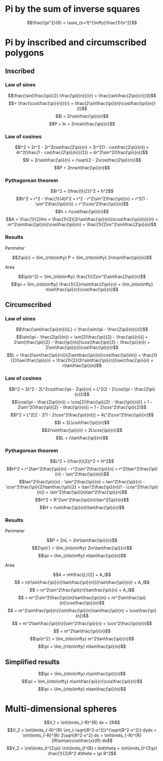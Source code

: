 # Pi by the sum of inverse squares

$$\frac{\pi^2}{6} = \sum_{n=1}^{\infty}\frac{1}{n^2}$$

# Pi by inscribed and circumscribed polygons

## Inscribed

### Law of sines

$$\frac{\sin(\frac{\pi}{2}-\frac{\pi}{n})}{r} = \frac{\sin\frac{2\pi}{n}}{l}$$
$$= \frac{\cos\frac{\pi}{n}}{r} = \frac{2\sin\frac{\pi}{n}\cos\frac{\pi}{n}}{l}$$
$$l = 2r\sin\frac{\pi}{n}$$
$$P = ln
= 2rn\sin\frac{\pi}{n}$$

### Law of cosines

$$l^2 = 2r^2 - 2r^2cos\frac{2\pi}{n}
= 2r^2(1 - cos\frac{2\pi}{n})
= 4r^2(\frac{1 - cos\frac{2\pi}{n}}{2})
= 4r^2\sin^2{\frac{\pi}{n}}$$
$$l = 2r\sin\frac{\pi}{n} = r\sqrt{2 - 2\cos\frac{2\pi}{n}}$$
$$P = 2nrsin\frac{\pi}{n}$$

### Pythagorean theorem

$$r^2 = (\frac{l}{2})^2 + h^2$$
$$h^2 = r^2 - \frac{1}{4}l^2
= r^2 - r^2\sin^2\frac{\pi}{n}
= r^2(1 - \sin^2\frac{\pi}{n})
= r^2\cos^2\frac{\pi}{n}$$
$$h = r\cos\frac{\pi}{n}$$
$$A = \frac{1}{2}lhn
= \frac{1}{2}(2r\sin\frac{\pi}{n})(rcos\frac{\pi}{n})(n)
= nr^2\sin\frac{\pi}{n}\cos\frac{\pi}{n}
= \frac{1}{2}nr^2\sin\frac{2\pi}{n}$$

### Results

Perimeter

$$2\pi{r} = \lim_{n\to\infty} P
= \lim_{n\to\infty} 2rn\sin\frac{\pi}{n}$$

Area

$$\pi{r^2} = \lim_{n\to\infty} \frac{1}{2}nr^2\sin\frac{2\pi}{n}$$
$$\pi = \lim_{n\to\infty} \frac{1}{2}n\sin\frac{2\pi}{n}
= \lim_{n\to\infty} n\sin\frac{\pi}{n}\cos\frac{\pi}{n}$$

## Circumscribed

### Law of sines

$$\frac{\sin\frac{\pi}{n}}{L} = \frac{\sin(\pi - \frac{2\pi}{n})}{l}$$
$$\sin(\pi - \frac{2\pi}{n}) = \sin[2(\frac{\pi}{2} - \frac{\pi}{n})]
= 2\sin(\frac{\pi}{2} - \frac{\pi}{n})\cos(\frac{\pi}{2} - \frac{\pi}{n})
= 2\sin\frac{\pi}{n}\cos\frac{\pi}{n}$$
$$L = \frac{l\sin\frac{\pi}{n}}{2\sin\frac{\pi}{n}\cos\frac{\pi}{n}}
= \frac{1}{2}l\sec\frac{\pi}{n}
= \frac{1}{2}(2r\sin\frac{\pi}{n})\sec\frac{\pi}{n}
= r\tan\frac{\pi}{n}$$

### Law of cosines

$$l^2 = 2L^2 - 2L^2cos\frac{\pi - 2\pi}{n}
= L^2(2 - 2\cos(\pi - \frac{2\pi}{n}))$$
$$\cos(\pi - \frac{2\pi}{n}) = \cos[2(\frac{\pi}{2} - \frac{\pi}{n})]
= 1 - 2\sin^2(\frac{\pi}{2} - \frac{\pi}{n})
= 1 - 2\cos^2\frac{\pi}{2}$$
$$l^2 = L^2[2 - 2(1 - 2\cos^2\frac{\pi}{n})]
= 4L^2\cos^2\frac{\pi}{n}$$
$$l = 2L\cos\frac{\pi}{n}$$
$$2r\sin\frac{\pi}{n} = 2L\cos{\pi}{n}$$
$$L = r\tan\frac{\pi}{n}$$

### Pythagorean theorem

$$L^2 = (\frac{l}{2})^2 + H^2$$
$$H^2 = r^2tan^2\frac{\pi}{n} - r^2\sin^2\frac{\pi}{n}
= r^2(\tan^2\frac{\pi}{n} - \sin^2\frac{\pi}{n})$$
$$tan^2\frac{\pi}{n} - \sin^2\frac{\pi}{n} = tan^2\frac{\pi}{n} - \cos^2\frac{\pi}{2}\tan\frac{\pi}{2}
= \tan^2\frac{\pi}{n}(1 - \cos^2\frac{\pi}{n})
= \sin^2\frac{\pi}{n}tan^2\frac{\pi}{n}$$
$$H^2 = R^2sin^2\frac{\pi}{n}\tan^2{\pi}{n}$$
$$H = r\sin\frac{\pi}{n}\tan\frac{\pi}{n}$$

### Results

Perimeter

$$P = 2nL = 2nr\tan\frac{\pi}{n}$$
$$2\pi{r} = \lim_{n\to\infty} 2nr\tan\frac{\pi}{n}$$
$$\pi = \lim_{n\to\infty} n\tan\frac{\pi}{n}$$

Area

$$A = nH\frac{L}{2} + A_l$$
$$  = n(r\sin\frac{\pi}{n}\tan\frac{\pi}{n})(r\sin\frac{\pi}{n}) + A_l$$
$$  = nr^2\sin^2\frac{\pi}{n}\tan\frac{\pi}{n} + A_l$$
$$  = nr^2\sin^2\frac{\pi}{n}\tan\frac{\pi}{n} + nr^2\sin\frac{\pi}{n}\cos\frac{\pi}{n}$$
$$  = nr^2\sin\frac{\pi}{n}(\sin\frac{\pi}{n}\tan\frac{\pi}{n} + \cos\frac{\pi}{n})$$
$$  = nr^2\tan\frac{\pi}{n}(\sin^2\frac{\pi}{n} + \cos^2\frac{\pi}{n})$$
$$  = nr^2\tan\frac{\pi}{n}$$
$$\pi{r^2} = \lim_{n\to\infty} nr^2\tan\frac{\pi}{n}$$
$$\pi = \lim_{n\to\infty} n\tan\frac{\pi}{n}$$

## Simplified results

$$\pi = \lim_{n\to\infty} n\sin\frac{\pi}{n}$$
$$\pi = \lim_{n\to\infty} n\sin\frac{\pi}{n}\cos\frac{\pi}{n}$$
$$\pi = \lim_{n\to\infty} n\tan\frac{\pi}{n}$$

# Multi-dimensional spheres

$$V_1 = \int\limits_{-R}^{R} dx = 2R$$
$$V_2
= \int\limits_{-R}^{R} \int_{-\sqrt{R^2-x^2}}^{\sqrt{R^2-x^2}} dydx
= \int\limits_{-R}^{R} 2\sqrt{R^2-x^2} dx
= \int\limits_{-R}^{R} 2R\sin\arccos\frac{x}{R} dx$$
$$V_2
= \int\limits_0^{2\pi} \int\limits_0^{R} r drd\theta
= \int\limits_0^{2\pi} \frac{1}{2}R^2 d\theta
= \pi R^2$$
